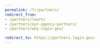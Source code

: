 ```yaml
---
permalink: /fr/partners/
redirect_from:
- /partners/learn/
- /partners/our-agency-partners/
- /partners/why-login-gov/

redirect_to: https://partners.login.gov/
---
```

